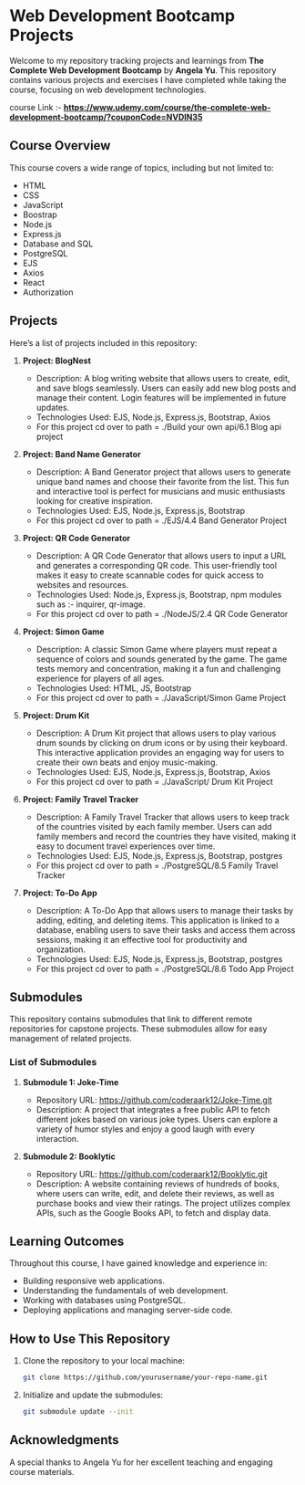 # Web Development Bootcamp Projects

Welcome to my repository tracking projects and learnings from **The Complete Web Development Bootcamp** by **Angela Yu**. This repository contains various projects and exercises I have completed while taking the course, focusing on web development technologies.

course Link :- **https://www.udemy.com/course/the-complete-web-development-bootcamp/?couponCode=NVDIN35**

## Course Overview

This course covers a wide range of topics, including but not limited to:

- HTML
- CSS
- JavaScript
- Boostrap
- Node.js
- Express.js
- Database and SQL
- PostgreSQL
- EJS
- Axios
- React
- Authorization

## Projects

Here’s a list of projects included in this repository:

1. **Project: BlogNest**
   - Description: A blog writing website that allows users to create, edit, and save blogs seamlessly. Users can easily add new     blog posts and manage their content. Login features will be implemented in future updates.
   - Technologies Used: EJS, Node.js, Express.js, Bootstrap, Axios
   - For this project cd over to path = ./Build your own api/6.1 Blog api project


2. **Project: Band Name Generator**
   - Description: A Band Generator project that allows users to generate unique band names and choose their favorite from the list. This fun and interactive tool is perfect for musicians and music enthusiasts looking for creative inspiration.
   - Technologies Used: EJS, Node.js, Express.js, Bootstrap
   - For this project cd over to path = ./EJS/4.4 Band Generator Project

3. **Project: QR Code Generator**
   - Description: A QR Code Generator that allows users to input a URL and generates a corresponding QR code. This user-friendly tool makes it easy to create scannable codes for quick access to websites and resources.
   - Technologies Used: Node.js, Express.js, Bootstrap, npm modules such as :- inquirer, qr-image.
   - For this project cd over to path = ./NodeJS/2.4 QR Code Generator

4. **Project: Simon Game**
   - Description: A classic Simon Game where players must repeat a sequence of colors and sounds generated by the game. The game tests memory and concentration, making it a fun and challenging experience for players of all ages.
   - Technologies Used: HTML, JS, Bootstrap
   - For this project cd over to path = ./JavaScript/Simon Game Project

5. **Project: Drum Kit**
   - Description: A Drum Kit project that allows users to play various drum sounds by clicking on drum icons or by using their keyboard. This interactive application provides an engaging way for users to create their own beats and enjoy music-making.
   - Technologies Used: EJS, Node.js, Express.js, Bootstrap, Axios
   - For this project cd over to path = ./JavaScript/ Drum Kit Project

6. **Project: Family Travel Tracker**
   - Description: A Family Travel Tracker that allows users to keep track of the countries visited by each family member. Users can add family members and record the countries they have visited, making it easy to document travel experiences over time.
   - Technologies Used: EJS, Node.js, Express.js, Bootstrap, postgres
   - For this project cd over to path = ./PostgreSQL/8.5 Family Travel Tracker

7. **Project: To-Do App**
   - Description: A To-Do App that allows users to manage their tasks by adding, editing, and deleting items. This application is linked to a database, enabling users to save their tasks and access them across sessions, making it an effective tool for productivity and organization.
   - Technologies Used: EJS, Node.js, Express.js, Bootstrap, postgres
   - For this project cd over to path = ./PostgreSQL/8.6 Todo App Project

## Submodules

This repository contains submodules that link to different remote repositories for capstone projects. These submodules allow for easy management of related projects.

### List of Submodules

1. **Submodule 1: Joke-Time**
   - Repository URL: https://github.com/coderaark12/Joke-Time.git
   - Description: A project that integrates a free public API to fetch different jokes based on various joke types. Users can explore a variety of humor styles and enjoy a good laugh with every interaction.

2. **Submodule 2: Booklytic**
   - Repository URL: https://github.com/coderaark12/Booklytic.git
   - Description: A website containing reviews of hundreds of books, where users can write, edit, and delete their reviews, as well as purchase books and view their ratings. The project utilizes complex APIs, such as the Google Books API, to fetch and display data.


## Learning Outcomes

Throughout this course, I have gained knowledge and experience in:

- Building responsive web applications.
- Understanding the fundamentals of web development.
- Working with databases using PostgreSQL.
- Deploying applications and managing server-side code.

## How to Use This Repository

1. Clone the repository to your local machine:

   ```bash
   git clone https://github.com/yourusername/your-repo-name.git

2. Initialize and update the submodules:
    ``` bash
    git submodule update --init 

## Acknowledgments

A special thanks to Angela Yu for her excellent teaching and engaging course materials.

